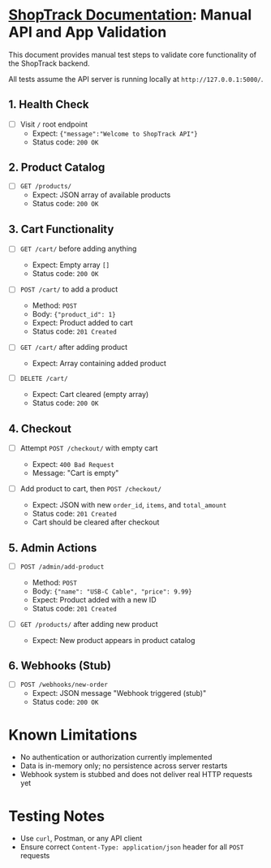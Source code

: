 # [ShopTrack Documentation](../): Manual API and App Validation

This document provides manual test steps to validate core functionality of the ShopTrack backend.

All tests assume the API server is running locally at `http://127.0.0.1:5000/`.

## 1. Health Check

- [ ] Visit `/` root endpoint
  - Expect: `{"message":"Welcome to ShopTrack API"}`
  - Status code: `200 OK`

## 2. Product Catalog

- [ ] `GET /products/`
  - Expect: JSON array of available products
  - Status code: `200 OK`

## 3. Cart Functionality

- [ ] `GET /cart/` before adding anything
  - Expect: Empty array `[]`
  - Status code: `200 OK`

- [ ] `POST /cart/` to add a product
  - Method: `POST`
  - Body: `{"product_id": 1}`
  - Expect: Product added to cart
  - Status code: `201 Created`

- [ ] `GET /cart/` after adding product
  - Expect: Array containing added product

- [ ] `DELETE /cart/`
  - Expect: Cart cleared (empty array)
  - Status code: `200 OK`

## 4. Checkout

- [ ] Attempt `POST /checkout/` with empty cart
  - Expect: `400 Bad Request`
  - Message: "Cart is empty"

- [ ] Add product to cart, then `POST /checkout/`
  - Expect: JSON with new `order_id`, `items`, and `total_amount`
  - Status code: `201 Created`
  - Cart should be cleared after checkout

## 5. Admin Actions

- [ ] `POST /admin/add-product`
  - Method: `POST`
  - Body: `{"name": "USB-C Cable", "price": 9.99}`
  - Expect: Product added with a new ID
  - Status code: `201 Created`

- [ ] `GET /products/` after adding new product
  - Expect: New product appears in product catalog

## 6. Webhooks (Stub)

- [ ] `POST /webhooks/new-order`
  - Expect: JSON message "Webhook triggered (stub)"
  - Status code: `200 OK`

# Known Limitations

- No authentication or authorization currently implemented
- Data is in-memory only; no persistence across server restarts
- Webhook system is stubbed and does not deliver real HTTP requests yet

# Testing Notes

- Use `curl`, Postman, or any API client
- Ensure correct `Content-Type: application/json` header for all `POST` requests
